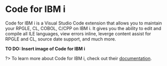 # Code for IBM i

Code for IBM i is a Visual Studio Code extension that allows you to maintain your RPGLE, CL, COBOL, C/CPP on IBM i. It gives you the ability to edit and compile all ILE languages, view errors inline, leverge content assist for RPGLE and CL, source date support, and much more.

<!-- TO DO -->
**TO DO: Insert image of Code for IBM i**

?> To learn more about Code for IBM i, check out their [documentation](https://halcyon-tech.github.io/docs).